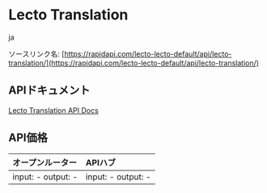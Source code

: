 # Lecto Translation

ja

ソースリンク名: [https://rapidapi.com/lecto-lecto-default/api/lecto-translation/](https://rapidapi.com/lecto-lecto-default/api/lecto-translation/)

## APIドキュメント

[Lecto Translation API Docs](../apis/ja/Lecto_Translation.md)

## API価格

| オープンルーター | APIハブ |
|:---|:---|
| input: - output: - | input: - output: - |
